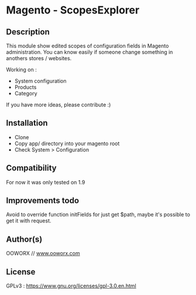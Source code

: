 # Magento - ScopesExplorer

## Description

This module show edited scopes of configuration fields in Magento administration. You can know easily if someone change something in anothers stores / websites.

Working on :
- System configuration
- Products
- Category
 
If you have more ideas, please contribute :)

## Installation

- Clone
- Copy app/ directory into your magento root
- Check System > Configuration
 
## Compatibility

For now it was only tested on 1.9

## Improvements todo

Avoid to override function initFields for just get $path, maybe it's possible to get it with request.

## Author(s)

OOWORX // www.ooworx.com
 
## License

GPLv3 : https://www.gnu.org/licenses/gpl-3.0.en.html
